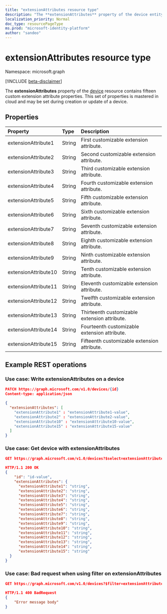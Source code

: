 ```yaml
---
title: "extensionAttributes resource type"
description: "The **extensionAttributes** property of the device entity contains fifteen custom extension attribute properties. This set of properties is mastered in cloud and may be set during creation or update of a device."
localization_priority: Normal
doc_type: resourcePageType
ms.prod: "microsoft-identity-platform"
author: "sandeo"
---
```


# extensionAttributes resource type

Namespace: microsoft.graph

[!INCLUDE [beta-disclaimer](../../includes/beta-disclaimer.md)]

The **extensionAttributes** property of the [device](device.md) resource contains fifteen custom extension attribute properties. This set of properties is mastered in cloud and may be set during creation or update of a device.


## Properties
| Property	   | Type	|Description|
|:---------------|:--------|:----------|
|extensionAttribute1|String| First customizable extension attribute. |
|extensionAttribute2|String| Second customizable extension attribute. |
|extensionAttribute3|String| Third customizable extension attribute. |
|extensionAttribute4|String| Fourth customizable extension attribute. |
|extensionAttribute5|String| Fifth customizable extension attribute. |
|extensionAttribute6|String| Sixth customizable extension attribute. |
|extensionAttribute7|String| Seventh customizable extension attribute. |
|extensionAttribute8|String| Eighth customizable extension attribute. |
|extensionAttribute9|String| Ninth customizable extension attribute. |
|extensionAttribute10|String| Tenth customizable extension attribute. |
|extensionAttribute11|String| Eleventh customizable extension attribute. |
|extensionAttribute12|String| Twelfth customizable extension attribute. |
|extensionAttribute13|String| Thirteenth customizable extension attribute. |
|extensionAttribute14|String| Fourteenth customizable extension attribute. |
|extensionAttribute15|String| Fifteenth customizable extension attribute. |

## Example REST operations

### Use case:  Write extensionAttributes on a device

``` JSON
PATCH https://graph.microsoft.com/v1.0/devices/{id}
Content-type: application/json

{
  "extensionAttributes": [
    "extensionAttribute1" : "extensionAttribute1-value",
    "extensionAttribute2" : "extensionAttribute2-value",
    "extensionAttribute10" : "extensionAttribute10-value",
    "extensionAttribute15" : "extensionAttribute15-value"
  ]
}
```

### Use case:  Get device with extensionAttributes

``` JSON
GET https://graph.microsoft.com/v1.0/devices?$select=extensionAttributes,id

HTTP/1.1 200 OK
{
    "id": "id-value",
    "extensionAttributes": {
      "extensionAttribute1": "string",
      "extensionAttribute2": "string",
      "extensionAttribute3": "string",
      "extensionAttribute4": "string",
      "extensionAttribute5": "string",
      "extensionAttribute6": "string",
      "extensionAttribute7": "string",
      "extensionAttribute8": "string",
      "extensionAttribute9": "string",
      "extensionAttribute10": "string",
      "extensionAttribute11": "string",
      "extensionAttribute12": "string",
      "extensionAttribute13": "string",
      "extensionAttribute14": "string",
      "extensionAttribute15": "string"
  }
}
```

### Use case: Bad request when using filter on extensionAttributes

``` JSON
GET https://graph.microsoft.com/v1.0/devices?$filter=extensionAttributes/extensionAttributes1 eq 'extensionAttributes1-value'

HTTP/1.1 400 BadRequest
{
    "Error message body"
}
```


<!-- uuid: 8fcb5dbc-d5aa-4681-8e31-b001d5168d79
2015-10-25 14:57:30 UTC -->
<!--
{
  "type": "#page.annotation",
  "description": "extensionAttributes resource",
  "keywords": "",
  "section": "documentation",
  "tocPath": "",
  "suppressions": []
}
-->
